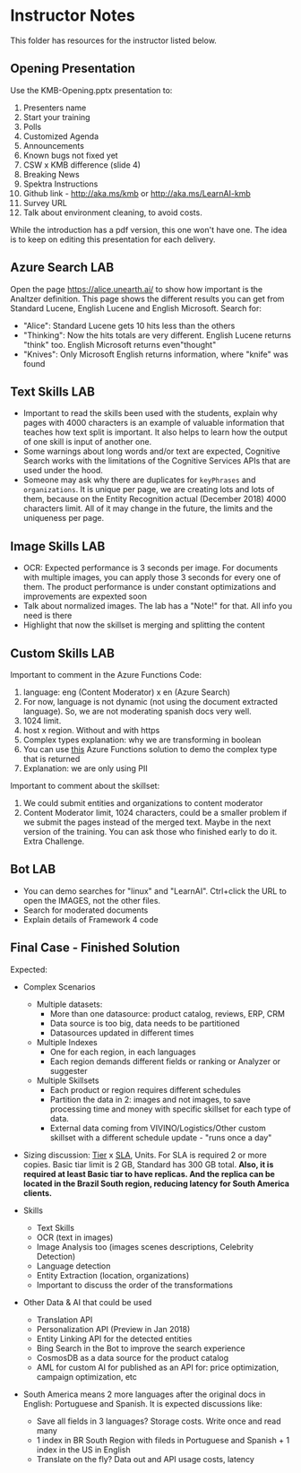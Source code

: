 # Instructor Notes

This folder has resources for the instructor listed below.

## Opening Presentation

Use the KMB-Opening.pptx presentation to:

1. Presenters name
1. Start your training
1. Polls
1. Customized Agenda
1. Announcements
1. Known bugs not fixed yet
1. CSW x KMB difference (slide 4)
1. Breaking News
1. Spektra Instructions
1. Github link - <http://aka.ms/kmb> or <http://aka.ms/LearnAI-kmb>
1. Survey URL
1. Talk about environment cleaning, to avoid costs.

While the introduction has a pdf version, this one won't have one. The idea is to keep on editing this presentation for each delivery.

## Azure Search LAB

Open the page <https://alice.unearth.ai/> to show how important is the Analtzer definition. This page shows the different results you can get from Standard Lucene, English Lucene and English Microsoft. Search for:

+ "Alice": Standard Lucene gets 10 hits less than the others
+ "Thinking": Now the hits totals are very different. English Lucene returns "think" too. English Microsoft returns even"thought"
+ "Knives": Only Microsoft English returns information, where "knife" was found

## Text Skills LAB

+ Important to read the skills been used with the students, explain why pages with 4000 characters is an example of valuable information that teaches how text split is important. It also helps to learn how the output of one skill is input of another one.
+ Some warnings about long words and/or text are expected, Cognitive Search works with the limitations of the Cognitive Services APIs that are used under the hood.
+ Someone may ask why there are duplicates for `keyPhrases` and `organizations`. It is unique per page, we are creating lots and lots of them, because on the Entity Recognition actual (December 2018) 4000 characters limit. All of it may change in the future, the limits and the uniqueness per page.

## Image Skills LAB

+ OCR: Expected performance is 3 seconds per image.  For documents with multiple images, you can apply those 3 seconds for every one of them. The product performance is under constant optimizations and improvements are expexted soon
+ Talk about normalized images. The lab has a "Note!" for that. All info you need is there
+ Highlight that now the skillset is merging and splitting the content

## Custom Skills LAB

Important to comment in the Azure Functions Code:

1. language: eng (Content Moderator) x en (Azure Search)
1. For now, language is not dynamic (not using the document extracted language). So, we are not moderating spanish docs very well.
1. 1024 limit.
1. host x region. Without and with https
1. Complex types explanation: why we are transforming in boolean
1. You can use [this](https://github.com/Rodrigossz/AzureCognitiveSkill) Azure Functions solution to demo the complex type that is returned
1. Explanation: we are only using PII

Important to comment about the skillset:

1. We could submit entities and organizations to content moderator
1. Content Moderator limit, 1024 characters, could be a smaller problem if we submit the pages instead of the merged text. Maybe in the next version of the training. You can ask those who finished early to do it. Extra Challenge.

## Bot LAB

+ You can demo searches for "linux" and "LearnAI". Ctrl+click the URL to open the IMAGES, not the other files.
+ Search for moderated documents
+ Explain details of Framework 4 code

## Final Case - Finished Solution

Expected:

+ Complex Scenarios
  + Multiple datasets:
    + More than one datasource: product catalog, reviews, ERP, CRM
    + Data source is too big, data needs to be partitioned
    + Datasources updated in different times
  + Multiple Indexes
    + One for each region, in each languages
    + Each region demands different fields or ranking or Analyzer or suggester
  + Multiple Skillsets
    + Each product or region requires different schedules
    + Partition the data in 2: images and not images, to save processing time and money with specific skillset for each type of data.
    + External data coming from VIVINO/Logistics/Other custom skillset with a different schedule update - "runs once a day"

+ Sizing discussion: [Tier](https://azure.microsoft.com/en-us/pricing/details/search/) x [SLA](https://azure.microsoft.com/en-us/support/legal/sla/search/v1_0/), Units. For SLA is required 2 or more copies. Basic tiar limit is 2 GB, Standard has 300 GB total. **Also, it is required at least Basic tiar to have replicas. And the replica can be located in the Brazil South region, reducing latency for South America clients.**

+ Skills
  + Text Skills
  + OCR (text in images)
  + Image Analysis too (images scenes descriptions, Celebrity Detection)
  + Language detection
  + Entity Extraction (location, organizations)
  + Important to discuss the order of the transformations

+ Other Data & AI that could be used
  + Translation API
  + Personalization API (Preview in Jan 2018)
  + Entity Linking API for the detected entities
  + Bing Search in the Bot to improve the search experience
  + CosmosDB as a data source for the product catalog
  + AML for custom AI for published as an API for: price optimization, campaign optimization, etc

+ South America means 2 more languages after the original docs in English: Portuguese and Spanish. It is expected discussions like:
  + Save all fields in 3 languages? Storage costs. Write once and read many
  + 1 index in BR South Region with fileds in Portuguese and Spanish + 1 index in the US in English
  + Translate on the fly? Data out and API usage costs, latency